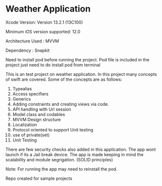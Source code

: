 # Weather Application

Xcode Version: Version 13.2.1 (13C100)

Minimum iOS version supported: 12.0

Architecture Used : MVVM

Dependency : Snapkit 

Need to install pod before running the project. Pod file is included in the project just need to do install pod from terminal


This is an test project on weather application. In this project many concepts of swift are covered. 
Some of the concepts are as follows:

1. Typealias
2. Access specifiers
3. Generics
4. Adding constraints and creating views via code.
5. API handling with Url session
6. Model class and codables
7. MVVM Design structure
8. Localization
9. Protocol oriented to support Unit testing
10. use of private(set)
11. Unit Testing

There are few security checks also added in this application. The app wont launch if its a Jail break device. The app is made keeping in mind the scalability and module segrigation. (SOLID principles)

Note: For running the app may need to reinstall the pod.

Repo created for sample projects
